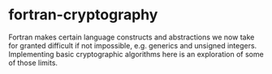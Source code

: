 fortran-cryptography
======================

Fortran makes certain language constructs and abstractions we now take for granted difficult if not impossible, e.g. generics and unsigned integers.  Implementing basic cryptographic algorithms here is an exploration of some of those limits.

